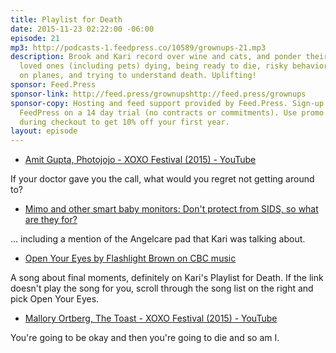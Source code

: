 ```yaml
---
title: Playlist for Death
date: 2015-11-23 02:22:00 -06:00
episode: 21
mp3: http://podcasts-1.feedpress.co/10589/grownups-21.mp3
description: Brook and Kari record over wine and cats, and ponder their own mortality,
  loved ones (including pets) dying, being ready to die, risky behavior, travelling
  on planes, and trying to understand death. Uplifting!
sponsor: Feed.Press
sponsor-link: http://feed.press/grownupshttp://feed.press/grownups
sponsor-copy: Hosting and feed support provided by Feed.Press. Sign-up today and try
  FeedPress on a 14 day trial (no contracts or commitments). Use promo code grownups
  during checkout to get 10% off your first year.
layout: episode
---
```


* [Amit Gupta, Photojojo - XOXO Festival (2015) - YouTube][1]

If your doctor gave you the call, what would you regret not getting around to?

* [Mimo and other smart baby monitors: Don't protect from SIDS, so what are they for?][2]

... including a mention of the Angelcare pad that Kari was talking about.

* [Open Your Eyes by Flashlight Brown on CBC music][3]

A song about final moments, definitely on Kari's Playlist for Death. If the link doesn't play the song for you, scroll through the song list on the right and pick Open Your Eyes.

* [Mallory Ortberg, The Toast - XOXO Festival (2015) - YouTube][4]

You're going to be okay and then you're going to die and so am I.

[1]: https://www.youtube.com/watch?v=9AP1hoNJkMk
[2]: http://www.slate.com/articles/life/family/2014/02/mimo_and_other_smart_baby_monitors_don_t_protect_from_sids_so_what_are_they.html
[3]: http://music.cbc.ca/play/artist/Flashlight-Brown/Open-Your-Eyes
[4]: https://www.youtube.com/watch?v=n1ui7LCC6So
